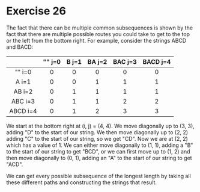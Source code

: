 # Exercise 26

The fact that there can be multiple common subsequences is shown by the fact that there are multiple possible routes you could take to get to the top or the left from the bottom right. For example, consider the strings ABCD and BACD:

|          | "" j=0 | B j=1 | BA j=2 | BAC j=3 | BACD j=4 |
|:--------:|:------:|:-----:|:------:|:-------:|:--------:|
| ""   i=0 |   0    |   0   |   0    |    0    |     0    |
| A    i=1 |   0    |   0   |   1    |    1    |     1    |
| AB   i=2 |   0    |   1   |   1    |    1    |     1    |
| ABC  i=3 |   0    |   1   |   1    |    2    |     2    |
| ABCD i=4 |   0    |   1   |   2    |    3    |     3    |

We start at the bottom right at (i, j) = (4, 4). We move diagonally up to (3, 3), adding "D" to the start of our string. We then move diagonally up to (2, 2) adding "C" to the start of our string, so we get "CD". Now we are at (2, 2) which has a value of 1. We can either move diagonally to (1, 1), adding a "B" to the start of our string to get "BCD", or we can first move up to (1, 2) and then move diagonally to (0, 1), adding an "A" to the start of our string to get "ACD".

We can get every possible subsequence of the longest length by taking all these different paths and constructing the strings that result.
